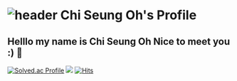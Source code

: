 ![header](https://capsule-render.vercel.app/api?type=shark&color=timeAuto&height=300&section=header&text=Welcome&fontSize=90)
Chi Seung Oh's Profile
===
Helllo my name is Chi Seung Oh Nice to meet you :) 👋
---
[![Solved.ac Profile](http://mazassumnida.wtf/api/v2/generate_badge?boj=armadillo)](https://solved.ac/armadillo/)
<a href="https://www.instagram.com/5_exponential_7/"><img src="https://img.shields.io/badge/Instagram-E4405F?style=flat-square&logo=Instagram&logoColor=white&link=https://www.instagram.com/5_exponential_7/"/></a>
[![Hits](https://hits.seeyoufarm.com/api/count/incr/badge.svg?url=https%3A%2F%2Fgithub.com%2Fkuwikuwi&count_bg=%2379C83D&title_bg=%23555555&icon=&icon_color=%23E7E7E7&title=hits&edge_flat=false)](https://hits.seeyoufarm.com)
